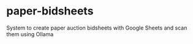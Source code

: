 # paper-bidsheets
System to create paper auction bidsheets with Google Sheets and scan them using Ollama

